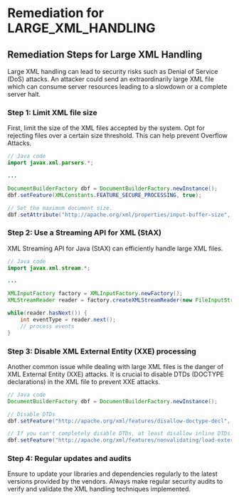 # Remediation for LARGE_XML_HANDLING

## Remediation Steps for Large XML Handling

Large XML handling can lead to security risks such as Denial of Service (DoS) attacks. An attacker could send an extraordinarily large XML file which can consume server resources leading to a slowdown or a complete server halt. 

### Step 1: Limit XML file size 
First, limit the size of the XML files accepted by the system. Opt for rejecting files over a certain size threshold. This can help prevent Overflow Attacks.

```java
// Java code
import javax.xml.parsers.*;

...

DocumentBuilderFactory dbf = DocumentBuilderFactory.newInstance();
dbf.setFeature(XMLConstants.FEATURE_SECURE_PROCESSING, true);

// Set the maximum document size.
dbf.setAttribute("http://apache.org/xml/properties/input-buffer-size", MAX_SIZE);
```

### Step 2: Use a Streaming API for XML (StAX) 

XML Streaming API for Java (StAX) can efficiently handle large XML files. 

```java
// Java code
import javax.xml.stream.*;

...

XMLInputFactory factory = XMLInputFactory.newFactory();
XMLStreamReader reader = factory.createXMLStreamReader(new FileInputStream("large.xml"));

while(reader.hasNext()) {
    int eventType = reader.next();
    // process events
}
```

### Step 3: Disable XML External Entity (XXE) processing

Another common issue while dealing with large XML files is the danger of XML External Entity (XXE) attacks. It is crucial to disable DTDs (DOCTYPE declarations) in the XML file to prevent XXE attacks.

```java
// Java code
DocumentBuilderFactory dbf = DocumentBuilderFactory.newInstance();

// Disable DTDs
dbf.setFeature("http://apache.org/xml/features/disallow-doctype-decl", true);

// If you can't completely disable DTDs, at least disallow inline DTDs.
dbf.setFeature("http://apache.org/xml/features/nonvalidating/load-external-dtd", false);
```

### Step 4: Regular updates and audits 
Ensure to update your libraries and dependencies regularly to the latest versions provided by the vendors. Always make regular security audits to verify and validate the XML handling techniques implemented.
